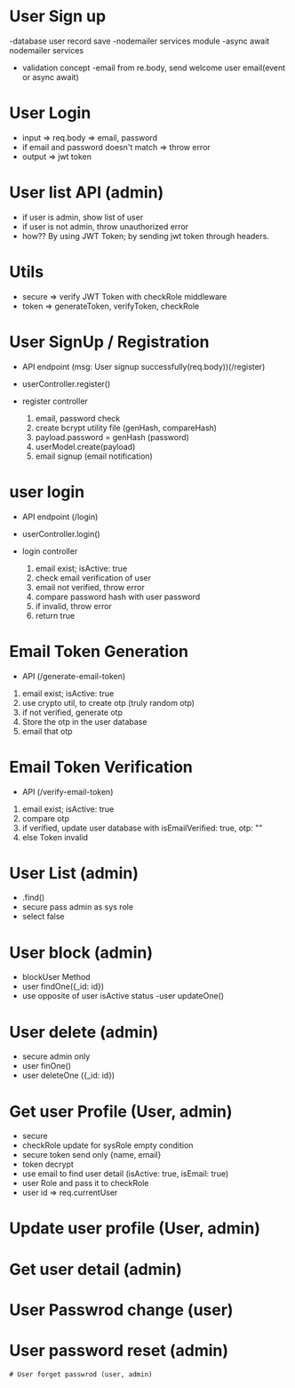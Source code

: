 # User Sign up

-database user record save
-nodemailer services module
-async await nodemailer services
- validation concept
-email from re.body, send welcome user email(event or async await)

# User Login

- input => req.body => email, password
- if email and password doesn't match => throw error
- output => jwt token

# User list API (admin)

- if user is admin, show list of user
- if user is not admin, throw unauthorized error
- how?? By using JWT Token; by sending jwt token
  through headers.

# Utils

- secure => verify JWT Token with checkRole     middleware
- token => generateToken, verifyToken, checkRole

# User SignUp / Registration

- API endpoint (msg: User signup successfully(req.body))(/register)
- userController.register()
- register controller

  1. email, password check
  2. create bcrypt utility file (genHash, compareHash)
  3. payload.password = genHash (password)
  4. userModel.create(payload)
  5. email signup (email notification)

# user login

- API endpoint (/login)
- userController.login()
- login controller

  1. email exist; isActive: true
  2. check email verification of user
  3. email not verified, throw error
  4. compare password hash with user password
  5. if invalid, throw error
  6. return true

# Email Token Generation
  - API (/generate-email-token)

  1. email exist; isActive: true
  2. use crypto util, to create otp (truly random otp)
  3. if not verified, generate otp
  4. Store the otp in the user database
  5. email that otp

# Email Token Verification
  - API (/verify-email-token)

  1. email exist; isActive: true
  2. compare otp
  3. if verified, update user database with isEmailVerified: true, otp: ""
  4. else Token invalid

  # User List (admin)
  - .find()
  - secure pass admin as sys role
  - select false

  # User block (admin)
  - blockUser Method
  - user findOne({\_id: id})
  - use opposite of user isActive status
  -user updateOne()

  # User delete (admin)
  - secure admin only
  - user finOne()
  - user deleteOne ({\_id: id})

  # Get user Profile (User, admin)
  - secure
  - checkRole update for sysRole empty condition
  - secure token send only {name, email}
  - token decrypt
  - use email to find user detail (isActive: true, isEmail: true)
  - user Role and pass it to checkRole
  - user id => req.currentUser


  # Update user profile (User, admin)

  # Get user detail (admin)


  # User Passwrod change (user)


  # User password reset (admin)


    # User forget passwrod (user, admin)
